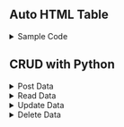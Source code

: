 ## Auto HTML Table
<details>
  <summary>Sample Code</summary>
  
Here the code you can generate html table with `GET`, its will show the all records automatically as your requirent. Here we are using `DataTables.net`.
Change `http://example.com/users` which your API. and also pass the columns name below of it.
 

```html
<!DOCTYPE html>
  <html>
  <head>
    <title>Table with Crudigniter</title>
    <link href="bootstrap.css" rel="stylesheet">
    <link href="https://cdn.jsdelivr.net/npm/bootstrap@5.0.2/dist/css/bootstrap.min.css" rel="stylesheet">
    <link href="https://cdn.datatables.net/1.11.1/css/jquery.dataTables.min.css" rel="stylesheet">
    <script src="https://code.jquery.com/jquery-3.5.1.js"></script>
    <meta name="viewport" content="initial-scale=1, maximum-scale=1, user-scalable=no">
  </head>
  <body>
  <div class="p-5">
  <table id="mytable" class="display" style="width:100%">
        <thead>
            <tr>
                <th>Id</th>
                <th>Name</th>
                <th>Email</th>
                <th>Action</th>
            </tr>
        </thead>
    </table>
  </div>
  </body>
<script>
$(document).ready(function() {
    $.extend( true, $.fn.dataTable.defaults, {
        "ordering": false
    });
    $('#mytable').DataTable( {
        "ajax": {
            "url": "http://example.com/users",
            "dataSrc": ""
        },
        "columns": [
            { data: "id" },
            { data: "name" },
            { data: "email" },
            {
              "mData": "",
              "mRender": function (data, type, row) {
                  return "<a href='/edit=" + row.id + "'>EDIT</a>";
              }
            }
        ]
    } );
} );
</script>
<script src="https://cdn.datatables.net/1.11.1/js/jquery.dataTables.min.js"></script>
<script src="https://cdn.jsdelivr.net/npm/bootstrap@5.0.2/dist/js/bootstrap.bundle.min.js"></script>
<script src="https://cdn.datatables.net/1.11.1/js/dataTables.bootstrap5.min.js"></script>
</html>
```
</details>

## CRUD with Python
<details>
  <summary>Post Data</summary>
For Json Body  
  
```python
import requests as api

api_url = 'http://example.com/users'
response = api.post(url=api_url, json={
    'name':'Tony Stark',
    'email':'tony@ironman.com'
})
  ```
  
  For Form 
  
```python
import requests as api

api_url = 'http://example.com/users?form=true'
response = api.post(url=api_url, data={
    'name':'Tony Stark',
    'email':'tony@ironman.com'
})
  ```
</details>

<details>
  <summary>Read Data</summary>
  
  Read all methos will apply on `params`
  
```python
import requests as api

#for all data
api_url = 'http://example.com/users'
response = api.get(url=api_url)

#for where name=rohit
api_url = 'http://example.com/users'
response = api.get(url=api_url, params={'name':'Rohit'})

print(response.json())
  ```
</details>

<details>
  <summary>Update Data</summary>
  
```python
import requests as api

api_url = 'http://example.com/users?name=Tony Stark'
response = api.put(url=api_url, json={
    'name':'Mr. Tony Stark'
})
  ```
</details>

<details>
  <summary>Delete Data</summary>
  
```python
import requests as api

api_url = 'http://example.com/users'
response = api.delete(url=api_url, json={
    'name':'Mr. Tony Stark'
})
  ```
</details>
